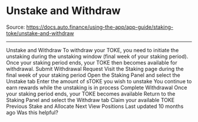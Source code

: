 # Unstake and Withdraw

Source: https://docs.auto.finance/using-the-app/app-guide/staking-toke/unstake-and-withdraw

---

Unstake and Withdraw
To withdraw your TOKE, you need to initiate the unstaking during the unstaking window (final week of your staking period). Once your staking period ends, your TOKE then becomes available for withdrawal.
Submit Withdrawal Request
Visit the Staking page during the final week of your staking period
Open the Staking Panel and select the Unstake tab
Enter the amount of sTOKE you wish to unstake
You continue to earn rewards while the unstaking is in process
Complete Withdrawal
Once your staking period ends, your TOKE becomes available
Return to the Staking Panel and select the Withdraw tab
Claim your available TOKE
Previous
Stake and Allocate
Next
View Positions
Last updated
10 months ago
Was this helpful?